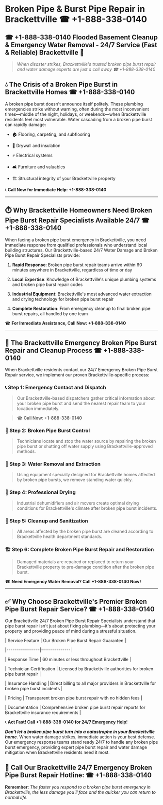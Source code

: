 # Broken Pipe & Burst Pipe Repair in Brackettville ☎ +1-888-338-0140  
## ☎ +1-888-338-0140 Flooded Basement Cleanup & Emergency Water Removal - 24/7 Service (Fast & Reliable) Brackettville 🚨  

> *When disaster strikes, Brackettville's trusted broken pipe burst repair and water damage experts are just a call away ☎ +1-888-338-0140*  

## 💧 The Crisis of a Broken Pipe Burst in Brackettville Homes ☎ +1-888-338-0140  

A broken pipe burst doesn't announce itself politely. These plumbing emergencies strike without warning, often during the most inconvenient times—middle of the night, holidays, or weekends—when Brackettville residents feel most vulnerable. Water cascading from a broken pipe burst can rapidly damage:  

* 🏠 Flooring, carpeting, and subflooring  
* 🧱 Drywall and insulation  
* ⚡ Electrical systems  
* 🛋️ Furniture and valuables  
* 🏗️ Structural integrity of your Brackettville property  

📞 **Call Now for Immediate Help: +1-888-338-0140**  

---  

## ⏱️ Why Brackettville Homeowners Need Broken Pipe Burst Repair Specialists Available 24/7 ☎ +1-888-338-0140  

When facing a broken pipe burst emergency in Brackettville, you need immediate response from qualified professionals who understand local building structures. Our Brackettville-based 24/7 Water Damage and Broken Pipe Burst Repair Specialists provide:  

1. **Rapid Response**: Broken pipe burst repair teams arrive within 60 minutes anywhere in Brackettville, regardless of time or day  
2. **Local Expertise**: Knowledge of Brackettville's unique plumbing systems and broken pipe burst repair codes  
3. **Industrial Equipment**: Brackettville's most advanced water extraction and drying technology for broken pipe burst repair  
4. **Complete Restoration**: From emergency cleanup to final broken pipe burst repairs, all handled by one team  

☎ **For Immediate Assistance, Call Now: +1-888-338-0140**  

---  

## 🔧 The Brackettville Emergency Broken Pipe Burst Repair and Cleanup Process ☎ +1-888-338-0140  

When Brackettville residents contact our 24/7 Emergency Broken Pipe Burst Repair service, we implement our proven Brackettville-specific process:  

### 📞 Step 1: Emergency Contact and Dispatch  
> Our Brackettville-based dispatchers gather critical information about your broken pipe burst and send the nearest repair team to your location immediately.  
> ☎ **Call Now: +1-888-338-0140**  

### 🚿 Step 2: Broken Pipe Burst Control  
> Technicians locate and stop the water source by repairing the broken pipe burst or shutting off water supply using Brackettville-approved methods.  

### 🌊 Step 3: Water Removal and Extraction  
> Using equipment specially designed for Brackettville homes affected by broken pipe bursts, we remove standing water quickly.  

### 💨 Step 4: Professional Drying  
> Industrial dehumidifiers and air movers create optimal drying conditions for Brackettville's climate after broken pipe burst incidents.  

### 🧼 Step 5: Cleanup and Sanitization  
> All areas affected by the broken pipe burst are cleaned according to Brackettville health department standards.  

### 🏗️ Step 6: Complete Broken Pipe Burst Repair and Restoration  
> Damaged materials are repaired or replaced to return your Brackettville property to pre-damage condition after the broken pipe burst.  

☎ **Need Emergency Water Removal? Call +1-888-338-0140 Now!**  

---  

## ✅ Why Choose Brackettville's Premier Broken Pipe Burst Repair Service? ☎ +1-888-338-0140  

Our Brackettville 24/7 Broken Pipe Burst Repair Specialists understand that pipe burst repair isn't just about fixing plumbing—it's about protecting your property and providing peace of mind during a stressful situation.  

| Service Feature | Our Broken Pipe Burst Repair Guarantee |  
|-----------------|---------------|  
| Response Time | 60 minutes or less throughout Brackettville |  
| Technician Certification | Licensed by Brackettville authorities for broken pipe burst repair |  
| Insurance Handling | Direct billing to all major providers in Brackettville for broken pipe burst incidents |  
| Pricing | Transparent broken pipe burst repair with no hidden fees |  
| Documentation | Comprehensive broken pipe burst repair reports for Brackettville insurance requirements |  

📞 **Act Fast! Call +1-888-338-0140 for 24/7 Emergency Help!**  

***Don't let a broken pipe burst turn into a catastrophe in your Brackettville home.*** When water damage strikes, immediate action is your best defense. Our emergency response teams stand ready 24/7 to handle any broken pipe burst emergency, providing expert pipe burst repair and water damage mitigation when Brackettville residents need it most.  

## 📱 Call Our Brackettville 24/7 Emergency Broken Pipe Burst Repair Hotline: ☎ +1-888-338-0140  

**Remember**: *The faster you respond to a broken pipe burst emergency in Brackettville, the less damage you'll face and the quicker you can return to normal life.*